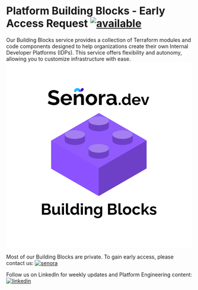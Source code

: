 # Platform Building Blocks - Early Access Request [![available](https://img.shields.io/badge/Available%20Now%20-00E462)](https://Senora.dev)

Our Building Blocks service provides a collection of Terraform modules and code components designed to help organizations create their own Internal Developer Platforms (IDPs). This service offers flexibility and autonomy, allowing you to customize infrastructure with ease.
![alt text](https://github.com/Senora-dev/building-blocks/blob/main/senora-building-blocks.png?raw=true)

Most of our Building Blocks are private. To gain early access, please contact us:
[![senora](https://img.shields.io/badge/Get%20Early%20Access%20by%20Senora.dev-8C52FF)](https://Senora.dev)

Follow us on LinkedIn for weekly updates and Platform Engineering content:
[![linkedin](https://img.shields.io/badge/linkedin-0A66C2?style=for-the-badge&logo=linkedin&logoColor=white)](https://www.linkedin.com/in/senora/)
